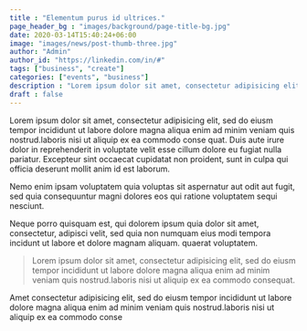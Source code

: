 ```yaml
---
title : "Elementum purus id ultrices."
page_header_bg : "images/background/page-title-bg.jpg"
date: 2020-03-14T15:40:24+06:00
image: "images/news/post-thumb-three.jpg"
author: "Admin"
author_id: "https://linkedin.com/in/#"
tags: ["business", "create"]
categories: ["events", "business"]
description : "Lorem ipsum dolor sit amet, consectetur adipisicing elit. Maiores, velit."
draft : false
---
```


Lorem ipsum dolor sit amet, consectetur adipisicing elit, sed do eiusm tempor incididunt ut labore dolore magna aliqua enim ad minim veniam quis nostrud.laboris nisi ut aliquip ex ea commodo conse
quat. Duis aute irure dolor in reprehenderit in voluptate velit esse cillum dolore eu fugiat nulla pariatur. Excepteur sint occaecat cupidatat non proident, sunt in culpa qui officia deserunt mollit anim id est laborum.


Nemo enim ipsam voluptatem quia voluptas sit aspernatur aut odit aut fugit, sed quia consequuntur magni dolores eos qui ratione voluptatem sequi nesciunt. 


Neque porro quisquam est, qui dolorem ipsum quia dolor sit amet, consectetur, adipisci velit, sed quia non numquam eius modi tempora incidunt ut labore et dolore magnam aliquam.
quaerat voluptatem.


>Lorem ipsum dolor sit amet, consectetur adipisicing elit, sed do eiusm tempor incididunt ut labore dolore magna aliqua enim ad minim veniam quis nostrud.laboris nisi ut aliquip ex ea commodo consequat.

Amet consectetur adipisicing elit, sed do eiusm tempor incididunt ut labore dolore magna aliqua enim ad minim veniam quis nostrud.laboris nisi ut aliquip ex ea commodo conse